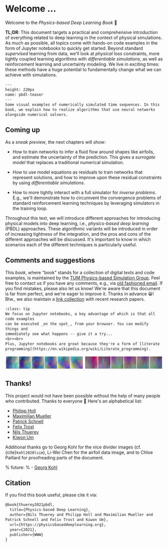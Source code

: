 Welcome ... 
============================

Welcome to the _Physics-based Deep Learning Book_ 👋

**TL;DR**: 
This document targets a practical and comprehensive introduction of everything
related to deep learning in the context of physical simulations.
As much as possible, all topics come with hands-on code examples in the form of Jupyter notebooks to quickly get started.
Beyond standard _supervised_ learning from data, we'll look at _physical loss_ constraints, 
more tightly coupled learning algorithms with _differentiable simulations_, as well as 
reinforcement learning and uncertainty modeling.
We live in exciting times: these methods have a huge potential to fundamentally change what we can achieve
with simulations.


```{figure} resources/teaser.jpg
---
height: 220px
name: pbdl-teaser
---
Some visual examples of numerically simulated time sequences. In this book, we explain how to realize algorithms that use neural networks alongside numerical solvers.
```

## Coming up

As a _sneak preview_, the next chapters will show:

- How to train networks to infer a fluid flow around shapes like airfoils, and estimate the uncertainty of the prediction. This gives a _surrogate model_ that replaces a traditional numerical simulation.

- How to use model equations as residuals to train networks that represent solutions, and how to improve upon these residual constraints by using _differentiable simulations_.

- How to more tightly interact with a full simulator for _inverse problems_. E.g., we'll demonstrate how to circumvent the convergence problems of standard reinforcement learning techniques by leveraging simulators in the training loop.

Throughout this text,
we will introduce different approaches for introducing physical models
into deep learning, i.e., _physics-based deep learning_ (PBDL) approaches.
These algorithmic variants will be introduced in order of increasing
tightness of the integration, and the pros and cons of the different approaches
will be discussed. It's important to know in which scenarios each of the
different techniques is particularly useful.


## Comments and suggestions

This _book_, where "book" stands for a collection of digital texts and code examples,
is maintained by the
[TUM Physics-based Simulation Group](https://ge.in.tum.de). Feel free to contact us 
if you have any comments, e.g., via [old fashioned email](mailto:i15ge@cs.tum.edu).
If you find mistakes, please also let us know! We're aware that this document is far from perfect,
and we're eager to improve it. Thanks in advance 😀! Btw., we also maintain a [link collection](https://github.com/thunil/Physics-Based-Deep-Learning) with recent research papers.

```{admonition} Executable code, right here, right now
:class: tip
We focus on Jupyter notebooks, a key advantage of which is that all code examples
can be executed _on the spot_, from your browser. You can modify things and 
immediately see what happens -- give it a try...
<br><br>
Plus, Jupyter notebooks are great because they're a form of [literate programming](https://en.wikipedia.org/wiki/Literate_programming).
```


![Divider](resources/divider3.jpg)


## Thanks!

This project would not have been possible without the help of many people who contributed. Thanks to everyone 🙏 Here's an alphabetical list:

- [Philipp Holl](https://ge.in.tum.de/about/philipp-holl/)
- [Maximilian Mueller](https://ge.in.tum.de/)
- [Patrick Schnell](https://ge.in.tum.de/about/patrick-schnell/)
- [Felix Trost](https://ge.in.tum.de/)
- [Nils Thuerey](https://ge.in.tum.de/about/n-thuerey/)
- [Kiwon Um](https://ge.in.tum.de/about/kiwon/)

Additional thanks go to 
Georg Kohl for the nice divider images (cf. {cite}`kohl2020lsim`), 
Li-Wei Chen for the airfoil data image, 
and to 
Chloe Paillard for proofreading parts of the document.

% future:
% - [Georg Kohl](https://ge.in.tum.de/about/georg-kohl/)


## Citation

If you find this book useful, please cite it via:
```
@book{thuerey2021pbdl,
  title={Physics-based Deep Learning},
  author={Nils Thuerey and Philipp Holl and Maximilian Mueller and Patrick Schnell and Felix Trost and Kiwon Um},
  url={https://physicsbaseddeeplearning.org},
  year={2021},
  publisher={WWW}
}
```

